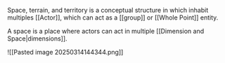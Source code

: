 Space, terrain, and territory is a conceptual structure in which inhabit multiples [[Actor]], which can act as a [[group]] or [[Whole Point]] entity. 

A space is a place where actors can act in multiple [[Dimension and Space|dimensions]].

![[Pasted image 20250314144344.png]]